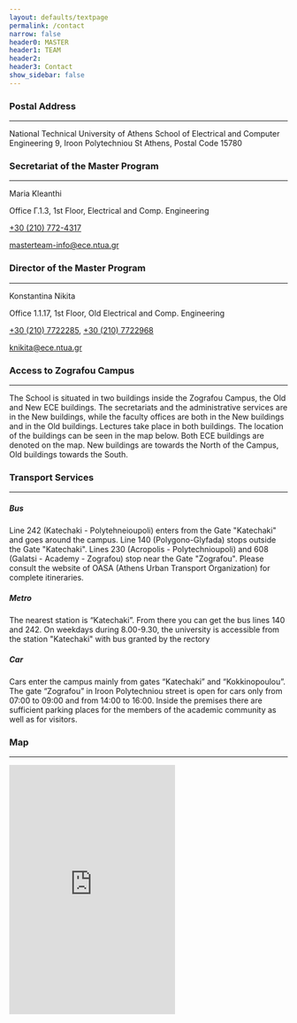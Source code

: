 ```yaml
---
layout: defaults/textpage
permalink: /contact
narrow: false
header0: MASTER
header1: TEAM
header2:
header3: Contact
show_sidebar: false
---
```

<div class="container">
    <div class="row pt-1 pb-2">
        <div class="row">
            <div class="col-12">
                <h3 class="my-3 colored-main">Postal Address</h3>
                <hr/>
            </div>
            <label class="col-12">National Technical University of Athens</label>
            <label class="col-12">School of Electrical and Computer Engineering</label>
            <label class="col-12">9, Iroon Polytechniou St</label>
            <label class="col-12">Athens, Postal Code 15780</label>
        </div>
        <div class="row contact-persons">
            <div class="col contact-info-box">
                <div class="row">
                    <div class="col-12">
                        <h3 class="my-3 colored-main">Secretariat of the Master Program</h3>
                        <hr/>
                    </div>
                    <p class="col-12">Maria Kleanthi</p>
                    <div class="col-12">
                        <p>
                            <i class="fa-solid fa-location-dot fa-lg mr-2"></i>
                            Office Γ.1.3, 1st Floor, Electrical and Comp. Engineering
                        </p>
                    </div>
                    <div class="col-12">
                        <p>
                            <i class="fa-solid fa-phone fa-lg mr-2"></i>
                            <a href="tel:+302107724317">+30 (210) 772-4317</a>
                        </p>
                    </div>
                    <div class="col-12">
                        <p>
                            <i class="fa-solid fa-envelope fa-lg mr-2"></i>
                            <a href="mailto:masterteam-info@ece.ntua.gr">masterteam-info@ece.ntua.gr</a>
                        </p>
                    </div>
                </div>
            </div>
            <div class="col contact-info-box">
                <div class="row">
                    <div class="col-12">
                        <h3 class="my-3 colored-main">Director of the Master Program</h3>
                        <hr/>
                    </div>
                    <p class="col-12">Konstantina Nikita</p>
                    <div class="col-12">
                        <p>
                            <i class="fa-solid fa-location-dot fa-lg mr-2"></i>
                            Office 1.1.17, 1st Floor, Old Electrical and Comp. Engineering
                        </p>
                    </div>
                    <div class="col-12">
                        <p>
                            <i class="fa-solid fa-phone fa-lg mr-2"></i>
                            <a href="tel:+302107722285">+30 (210) 7722285</a>, <a href="tel:+302107722968">+30 (210) 7722968</a>
                        </p>
                    </div>
                    <div class="col-12">
                        <p>
                            <i class="fa-solid fa-envelope fa-lg mr-2"></i>
                            <a href="mailto:knikita@ece.ntua.gr">knikita@ece.ntua.gr</a>
                        </p>
                    </div>
                </div>
            </div>
        </div>
    </div>
    <div class="row mt-4">
        <div class="col-12 px-0">
            <h3 class="my-3 colored-main">Access to Zografou Campus</h3>
            <hr/>
        </div>
        <p>
            The School is situated in two buildings inside the Zografou Campus, the Old and New ECE buildings. The secretariats and the
            administrative services are in the New buildings, while the faculty offices are both in the New buildings and in the Old buildings.
            Lectures take place in both buildings. The location of the buildings can be seen in the map below. Both ECE buildings are
            denoted on the map. New buildings are towards the North of the Campus, Old buildings towards the South.
        </p>
    </div>
    <div class="row flex-column">
        <div>
            <h3 class="my-3 colored-main">Transport Services</h3>
            <hr/>
        </div>
        <h5>Bus</h5>
        <p>
            Line 242 (Katechaki - Polytehneioupoli) enters from the Gate "Katechaki" and goes around the campus. Line 140 (Polygono-Glyfada) stops outside the Gate "Katechaki". Lines 230 (Acropolis - Polytechnioupoli) and 608 (Galatsi - Academy - Zografou)
            stop near the Gate "Zografou". Please consult the website of OASA (Athens Urban Transport Organization) for complete
            itineraries.
        </p>
        <h5>Metro</h5>
        <p>
            The nearest station is “Katechaki”. From there you can get the bus lines 140 and 242. On weekdays during 8.00-9.30, the
            university is accessible from the station "Katechaki" with bus granted by the rectory
        </p>
        <h5>Car</h5>
        <p>
            Cars enter the campus mainly from gates “Katechaki” and “Kokkinopoulou”. The gate “Zografou” in Iroon Polytechniou street is
            open for cars only from 07:00 to 09:00 and from 14:00 to 16:00. Inside the premises there are sufficient parking places for the
            members of the academic community as well as for visitors.
        </p>
    </div>
    <div class="row flex-column">
        <div>
            <h3 class="my-3 colored-main">Map</h3>
            <hr/>
        </div>
        <iframe src="https://www.google.com/maps/embed?pb=!1m14!1m8!1m3!1d6289.929409574721!2d23.783272000000004!3d37.977953!3m2!1i1024!2i768!4f13.1!3m3!1m2!1s0x14a197f449261011%3A0x7a5866ef6ff78274!2sSchool%20of%20Electrical%20and%20Computer%20Engineering!5e0!3m2!1sen!2sus!4v1653039216849!5m2!1sen!2sus" height="450" style="border:0;" allowfullscreen="" loading="lazy" referrerpolicy="no-referrer-when-downgrade"></iframe>
    </div>
</div>
